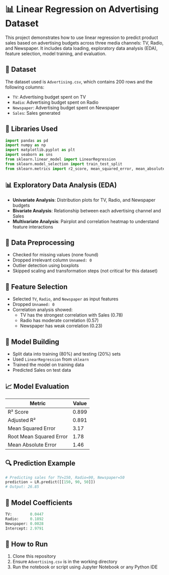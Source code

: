 


# 📊 Linear Regression on Advertising Dataset

This project demonstrates how to use linear regression to predict product sales based on advertising budgets across three media channels: TV, Radio, and Newspaper. It includes data loading, exploratory data analysis (EDA), feature selection, model training, and evaluation.

## 📁 Dataset

The dataset used is `Advertising.csv`, which contains 200 rows and the following columns:

- `TV`: Advertising budget spent on TV
- `Radio`: Advertising budget spent on Radio
- `Newspaper`: Advertising budget spent on Newspaper
- `Sales`: Sales generated

## 🧰 Libraries Used

```python
import pandas as pd
import numpy as np
import matplotlib.pyplot as plt
import seaborn as sns
from sklearn.linear_model import LinearRegression
from sklearn.model_selection import train_test_split
from sklearn.metrics import r2_score, mean_squared_error, mean_absolute_error
```

## 📊 Exploratory Data Analysis (EDA)

- **Univariate Analysis**: Distribution plots for TV, Radio, and Newspaper budgets
- **Bivariate Analysis**: Relationship between each advertising channel and Sales
- **Multivariate Analysis**: Pairplot and correlation heatmap to understand feature interactions

## 🧹 Data Preprocessing

- Checked for missing values (none found)
- Dropped irrelevant column `Unnamed: 0`
- Outlier detection using boxplots
- Skipped scaling and transformation steps (not critical for this dataset)

## 📌 Feature Selection

- Selected `TV`, `Radio`, and `Newspaper` as input features
- Dropped `Unnamed: 0`
- Correlation analysis showed:
  - TV has the strongest correlation with Sales (0.78)
  - Radio has moderate correlation (0.57)
  - Newspaper has weak correlation (0.23)

## 🧪 Model Building

- Split data into training (80%) and testing (20%) sets
- Used `LinearRegression` from `sklearn`
- Trained the model on training data
- Predicted Sales on test data

## 📈 Model Evaluation

| Metric               | Value     |
|----------------------|-----------|
| R² Score             | 0.899     |
| Adjusted R²          | 0.891     |
| Mean Squared Error   | 3.17      |
| Root Mean Squared Error | 1.78  |
| Mean Absolute Error  | 1.46      |

## 🔍 Prediction Example

```python
# Predicting sales for TV=150, Radio=90, Newspaper=50
prediction = LR.predict([[150, 90, 50]])
# Output: 26.85
```

## 📌 Model Coefficients

```python
TV:        0.0447
Radio:     0.1892
Newspaper: 0.0028
Intercept: 2.9791
```

## 🚀 How to Run

1. Clone this repository
2. Ensure `Advertising.csv` is in the working directory
3. Run the notebook or script using Jupyter Notebook or any Python IDE

